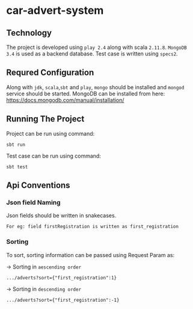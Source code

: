 # car-advert-system

## Technology

The project is developed using `play 2.4` along with scala `2.11.8`.
`MongoDB 3.4` is used as a backend database. Test case is written using `specs2`.

## Requred Configuration
Along with `jdk`, `scala`,`sbt` and `play`, `mongo` should be installed and `mongod` service should be started. MongoDB can be installed from here: https://docs.mongodb.com/manual/installation/

## Running The Project
Project can be run using command:

    sbt run

Test case can be run using command:

    sbt test
    
## Api Conventions

### Json field Naming
Json fields should be written in snakecases. 
    
    For eg: field firstRegistration is written as first_registration

### Sorting
To sort, sorting information can be passed using Request Param as:

-> Sorting in `aescending order`  
    
    .../adverts?sort={"first_registration":1}

-> Sorting in `descending order`  

    .../adverts?sort={"first_registration":-1}

